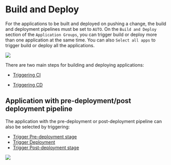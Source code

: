 # Build and Deploy

For the applications to be built and deployed on pushing a change, the build and deployment pipelines must be set to `AUTO`. On the `Build and Deploy` section of the `Application Groups`, you can trigger build or deploy more than one application at the same time. You can also `Select all apps` to trigger build or deploy all the applications. 

![](https://devtron-public-asset.s3.us-east-2.amazonaws.com/images/application-groups/build-and-deploy-app-groups.jpg)


There are two main steps for building and deploying applications:

* [Triggering CI](triggering-ci.md)

* [Triggering CD](triggering-cd.md)


## Application with pre-deployment/post deployment pipeline

The application with the pre-deployment or post-deployment pipeline can also be selected by triggering:

* [Trigger Pre-deployment stage](https://docs.devtron.ai/v/v0.6/usage/applications/creating-application/cd-pipeline#3.-pre-deployment-stage)
* [Trigger Deployment](https://docs.devtron.ai/v/v0.6/usage/applications/creating-application/cd-pipeline#4.-deployment-stage)
* [Trigger Post-deployment stage](https://docs.devtron.ai/v/v0.6/usage/applications/creating-application/cd-pipeline#5.-post-deployment-stage)


![](https://devtron-public-asset.s3.us-east-2.amazonaws.com/images/application-groups/pre-deployment-app-groups.jpg)




